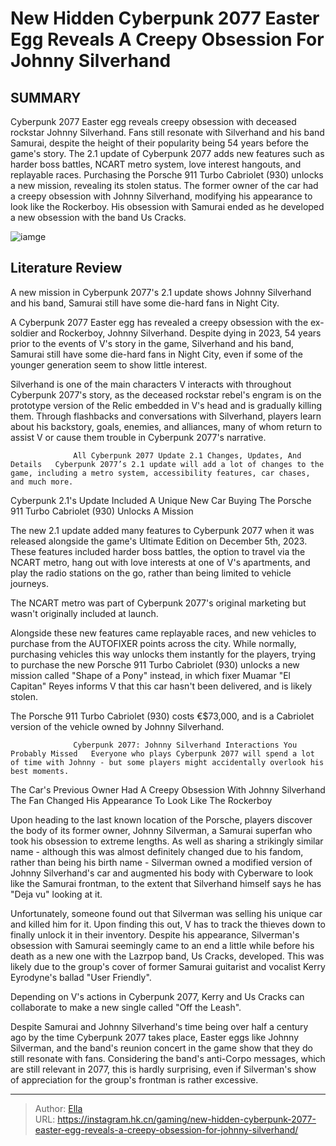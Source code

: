 # New Hidden Cyberpunk 2077 Easter Egg Reveals A Creepy Obsession For Johnny Silverhand


## SUMMARY 



  Cyberpunk 2077 Easter egg reveals creepy obsession with deceased rockstar Johnny Silverhand. Fans still resonate with Silverhand and his band Samurai, despite the height of their popularity being 54 years before the game&#39;s story.   The 2.1 update of Cyberpunk 2077 adds new features such as harder boss battles, NCART metro system, love interest hangouts, and replayable races. Purchasing the Porsche 911 Turbo Cabriolet (930) unlocks a new mission, revealing its stolen status.   The former owner of the car had a creepy obsession with Johnny Silverhand, modifying his appearance to look like the Rockerboy. His obsession with Samurai ended as he developed a new obsession with the band Us Cracks.  

![iamge](https://static1.srcdn.com/wordpress/wp-content/uploads/2024/01/johnny-silverhand-from-cyberpunk-2077.jpg)

## Literature Review

A new mission in Cyberpunk 2077&#39;s 2.1 update shows Johnny Silverhand and his band, Samurai still have some die-hard fans in Night City.




A Cyberpunk 2077 Easter egg has revealed a creepy obsession with the ex-soldier and Rockerboy, Johnny Silverhand. Despite dying in 2023, 54 years prior to the events of V&#39;s story in the game, Silverhand and his band, Samurai still have some die-hard fans in Night City, even if some of the younger generation seem to show little interest.




Silverhand is one of the main characters V interacts with throughout Cyberpunk 2077&#39;s story, as the deceased rockstar rebel&#39;s engram is on the prototype version of the Relic embedded in V&#39;s head and is gradually killing them. Through flashbacks and conversations with Silverhand, players learn about his backstory, goals, enemies, and alliances, many of whom return to assist V or cause them trouble in Cyberpunk 2077&#39;s narrative.

                  All Cyberpunk 2077 Update 2.1 Changes, Updates, And Details   Cyberpunk 2077’s 2.1 update will add a lot of changes to the game, including a metro system, accessibility features, car chases, and much more.   


 Cyberpunk 2.1&#39;s Update Included A Unique New Car 
Buying The Porsche 911 Turbo Cabriolet (930) Unlocks A Mission
          

The new 2.1 update added many features to Cyberpunk 2077 when it was released alongside the game&#39;s Ultimate Edition on December 5th, 2023. These features included harder boss battles, the option to travel via the NCART metro, hang out with love interests at one of V&#39;s apartments, and play the radio stations on the go, rather than being limited to vehicle journeys.






The NCART metro was part of Cyberpunk 2077&#39;s original marketing but wasn&#39;t originally included at launch.




Alongside these new features came replayable races, and new vehicles to purchase from the AUTOFIXER points across the city. While normally, purchasing vehicles this way unlocks them instantly for the players, trying to purchase the new Porsche 911 Turbo Cabriolet (930) unlocks a new mission called &#34;Shape of a Pony&#34; instead, in which fixer Muamar &#34;El Capitan&#34; Reyes informs V that this car hasn&#39;t been delivered, and is likely stolen.



The Porsche 911 Turbo Cabriolet (930) costs €$73,000, and is a Cabriolet version of the vehicle owned by Johnny Silverhand.




                  Cyberpunk 2077: Johnny Silverhand Interactions You Probably Missed   Everyone who plays Cyberpunk 2077 will spend a lot of time with Johnny - but some players might accidentally overlook his best moments.   






 The Car&#39;s Previous Owner Had A Creepy Obsession With Johnny Silverhand 
The Fan Changed His Appearance To Look Like The Rockerboy
          

Upon heading to the last known location of the Porsche, players discover the body of its former owner, Johnny Silverman, a Samurai superfan who took his obsession to extreme lengths. As well as sharing a strikingly similar name - although this was almost definitely changed due to his fandom, rather than being his birth name - Silverman owned a modified version of Johnny Silverhand&#39;s car and augmented his body with Cyberware to look like the Samurai frontman, to the extent that Silverhand himself says he has &#34;Deja vu&#34; looking at it.

Unfortunately, someone found out that Silverman was selling his unique car and killed him for it. Upon finding this out, V has to track the thieves down to finally unlock it in their inventory. Despite his appearance, Silverman&#39;s obsession with Samurai seemingly came to an end a little while before his death as a new one with the Lazrpop band, Us Cracks, developed. This was likely due to the group&#39;s cover of former Samurai guitarist and vocalist Kerry Eyrodyne&#39;s ballad &#34;User Friendly&#34;.






Depending on V&#39;s actions in Cyberpunk 2077, Kerry and Us Cracks can collaborate to make a new single called &#34;Off the Leash&#34;.




Despite Samurai and Johnny Silverhand&#39;s time being over half a century ago by the time Cyberpunk 2077 takes place, Easter eggs like Johnny Silverman, and the band&#39;s reunion concert in the game show that they do still resonate with fans. Considering the band&#39;s anti-Corpo messages, which are still relevant in 2077, this is hardly surprising, even if Silverman&#39;s show of appreciation for the group&#39;s frontman is rather excessive.



---

> Author: [Ella](https://instagram.hk.cn/)  
> URL: https://instagram.hk.cn/gaming/new-hidden-cyberpunk-2077-easter-egg-reveals-a-creepy-obsession-for-johnny-silverhand/  

